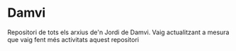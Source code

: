 # Damvi
Repositori de tots els arxius de'n Jordi de Damvi.
Vaig actualitzant a mesura que vaig fent més activitats aquest repositori
